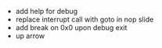 - add help for debug
- replace interrupt call with goto in nop slide
- add break on 0x0 upon debug exit
- up arrow
